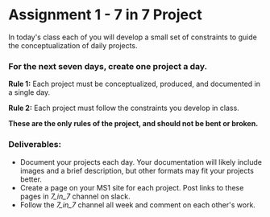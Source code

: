 # Assignment 1 - 7 in 7 Project

In today's class each of you will develop a small set of constraints to guide the conceptualization of daily projects.

### For the next seven days, create one project a day.

**Rule 1:** Each project must be conceptualized, produced, and documented in a single day.

**Rule 2:** Each project must follow the constraints you develop in class.

**These are the only rules of the project, and should not be bent or broken.**

### Deliverables:
- Document your projects each day. Your documentation will likely include images and a brief description, but other formats may fit your projects better.
- Create a page on your MS1 site for each project. Post links to these pages in *7_in_7* channel on slack.
-  Follow the *7_in_7* channel all week and comment on each other's work.
